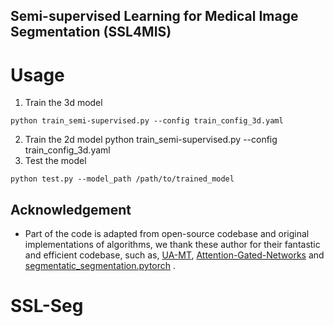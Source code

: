 ## Semi-supervised Learning for Medical Image Segmentation (**SSL4MIS**)


# Usage


1. Train the 3d model
```
python train_semi-supervised.py --config train_config_3d.yaml
```
2. Train the 2d model
python train_semi-supervised.py --config train_config_3d.yaml
3. Test the model 
```
python test.py --model_path /path/to/trained_model
```
## Acknowledgement
* Part of the code is adapted from open-source codebase and original implementations of algorithms, we thank these author for their fantastic and efficient codebase, such as, [UA-MT](https://github.com/yulequan/UA-MT), [Attention-Gated-Networks](https://github.com/ozan-oktay/Attention-Gated-Networks) and [segmentatic_segmentation.pytorch](https://github.com/qubvel/segmentation_models.pytorch) . 
# SSL-Seg
